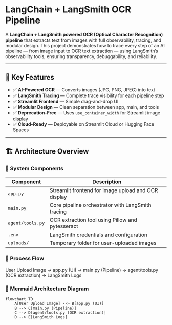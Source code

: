 # LangChain + LangSmith OCR Pipeline

A **LangChain + LangSmith powered OCR (Optical Character Recognition) pipeline** that extracts text from images with full observability, tracing, and modular design. This project demonstrates how to trace every step of an AI pipeline — from image input to OCR text extraction — using LangSmith’s observability tools, ensuring transparency, debuggability, and reliability.

---

## 🌟 Key Features
- ✅ **AI-Powered OCR** — Converts images (JPG, PNG, JPEG) into text  
- ✅ **LangSmith Tracing** — Complete trace visibility for each pipeline step  
- ✅ **Streamlit Frontend** — Simple drag-and-drop UI  
- ✅ **Modular Design** — Clean separation between app, main, and tools  
- ✅ **Deprecation-Free** — Uses `use_container_width` for Streamlit image display  
- ✅ **Cloud-Ready** — Deployable on Streamlit Cloud or Hugging Face Spaces  

---

## 🏗️ Architecture Overview

### 🔹 System Components

| Component        | Description                                      |
|-----------------|--------------------------------------------------|
| `app.py`        | Streamlit frontend for image upload and OCR display |
| `main.py`       | Core pipeline orchestrator with LangSmith tracing |
| `agent/tools.py`| OCR extraction tool using Pillow and pytesseract |
| `.env`          | LangSmith credentials and configuration         |
| `uploads/`      | Temporary folder for user-uploaded images       |

### 🔹 Process Flow

User Upload Image &rarr; app.py (UI) &rarr; main.py (Pipeline) &rarr; agent/tools.py (OCR extraction) &rarr; LangSmith Logs


### 🔹 Mermaid Architecture Diagram
```mermaid
flowchart TD
    A[User Upload Image] --> B[app.py (UI)]
    B --> C[main.py (Pipeline)]
    C --> D[agent/tools.py (OCR extraction)]
    D --> E[LangSmith Logs]




